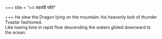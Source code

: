 +++
title = "०२ अहन्नहिं पर्वते"

+++
He slew the Dragon lying on the mountain: his heavenly bolt of thunder Tvastar fashioned.  
     Like lowing kine in rapid flow descending the waters glided downward to the ocean.